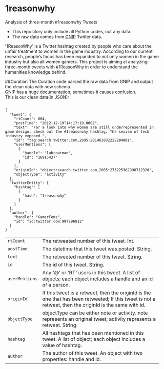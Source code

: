 1reasonwhy
==========

Analysis of three-month #1reasonwhy Tweets

* This repository only include all Python codes, not any data.
* The raw data comes from [GNIP](http://gnip.com/) Twitter data.

'1ReasonWhy' is a Twitter hashtag created by people who care about the unfair treatment to women in the game industry. According to our current research, people’s focus has been expanded to not only women in the game industry but also all women gamers. This project is aiming at analyzing three-month tweets with #1ReasonWhy in order to understand the humanities knowledge behind.

##Curation
The Curation code parsed the raw data from GNIP and output the clean data with new schema.    
GNIP has a huge [documentation](http://support.gnip.com/sources/twitter/data_format.html), sometimes it causes confusion.    
This is our clean data(in JSON):

<pre><code>
{
  "tweet": {
    "rtCount": 864,
    "postTime": "2012-12-19T14:17:10.000Z",
    "text": "For a look into why women are still underrepresented in game design, check out the #1reasonwhy hashtag. The sexism of tech industry exposed.",
    "id": "tag:search.twitter.com,2005:281402802222284801",
    "userMentions": [
      {
        "handle": "labcoatman",
        "id": "16915437"
      }
    ],
    "originId": "object:search.twitter.com,2005:273225382998712320",
    "objectType": "activity"
  },
  "twitterEntity": {
    "hashtag": [
      {
        "hash": "1reasonwhy"
      }
    ]
  },
  "author": {
    "handle": "GamerFems",
    "id": "id:twitter.com:997296812"
  }
}
</code></pre>

<table>
    <tr>
        <td><code>rtCount</code></td>
        <td>The retweeted number of this tweet. Int. </td>
    </tr>
    <tr>
        <td><code>postTime</code></td>
        <td>The datetime that this tweet was posted. String.</td>
    </tr>
    <tr>
        <td><code>text</code></td>
        <td>The retweeted number of this tweet. String.</td>
    </tr>
    <tr>
        <td><code>id</code></td>
        <td>The id of this tweet. String.</td>
    </tr>
    <tr>
        <td><code>userMentions</code></td>
        <td>Any '@' or 'RT' users in this tweet. A list of objects; each object includes a handle and an id of a person. </td>
    </tr>
    <tr>
        <td><code>originId</code></td>
        <td>If this tweet is a retweet, then the originId is the one that has been retweeted; If this tweet is not a retweet, then the originId is the same with id. </td>
    </tr>
    <tr>
        <td><code>objectType</code></td>
        <td>objectType can be either note or activity. note represents an original tweet; activity represents a retweet. String. </td>
    </tr>
    <tr>
        <td><code>hashtag</code></td>
        <td>All hashtags that has been mentioned in this tweet. A list of object; each object includes a value of hashtag. </td>
    </tr>
    <tr>
        <td><code>author</code></td>
        <td>The author of this tweet. An object with two properties: handle and id. </td>
    </tr>
 
